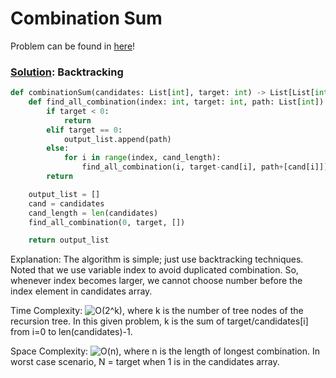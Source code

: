 # Combination Sum

Problem can be found in [here](https://leetcode.com/problems/combination-sum)!

### [Solution](/Array/39-CombinationSum/solution.py): Backtracking

```python
def combinationSum(candidates: List[int], target: int) -> List[List[int]]:
    def find_all_combination(index: int, target: int, path: List[int]):
        if target < 0:
            return
        elif target == 0:
            output_list.append(path)
        else:
            for i in range(index, cand_length):
                find_all_combination(i, target-cand[i], path+[cand[i]])
        return

    output_list = []
    cand = candidates
    cand_length = len(candidates)
    find_all_combination(0, target, [])

    return output_list
```

Explanation: The algorithm is simple; just use backtracking techniques. Noted that we use variable index to avoid duplicated combination. So, whenever index becomes larger, we cannot choose number before the index element in candidates array.

Time Complexity: ![O(2^k)](<https://latex.codecogs.com/svg.image?\inline&space;O(2^k)>), where k is the number of tree nodes of the recursion tree. In this given problem, k is the sum of target/candidates[i] from i=0 to len(candidates)-1.

Space Complexity: ![O(n)](<https://latex.codecogs.com/svg.image?\inline&space;O(n)>), where n is the length of longest combination. In worst case scenario, N = target when 1 is in the candidates array.
